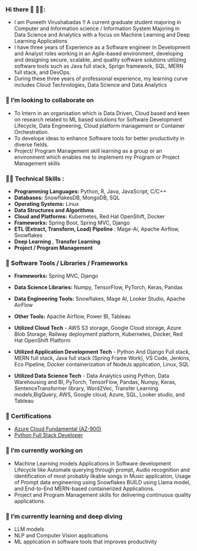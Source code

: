 ### Hi there 👋 🤵‍♂️:
- I am Puneeth Virushabadas !! A current graduate student majoring in Computer and Information science / Information System Majoring in Data Science and Analytics with a focus on Machine Learning and Deep Learning Applications
- I have three years of Experience as a Software engineer in Development and Analyst roles working in an Agile-based environment, developing and designing secure, scalable, and quality software solutions utilizing software tools such as Java full stack, Sprign framework, SQL, MERN full stack, and DevOps.
- During these three years of professional experience, my learning curve includes Cloud Technologies, Data Science and Data Analytics
  
### 👯 I’m looking to collaborate on
- To Intern in an organisation which is Data Driven, Cloud based and keen on research related to ML based solutions for Software Development Lifecycle, Data Engineering, Cloud platform management or Container Orchestration.
- To develope ideas to enhance Software tools for better productivity in diverse fields.
- Project/ Program Management skill learning as a group or an environment which enables me to implement my Program or Project Management skills

### 👨‍💻 Technical Skills :
- **Programming Languages:** Python, R, Java, JavaScript, C/C++
- **Databases:** SnowflakesDB, MongoDB, SQL
- **Operating Systems:** Linux
- **Data Structures and Algorithms**
- **Cloud and Platforms:** Kubernetes, Red Hat OpenShift, Docker
- **Frameworks:** Spring Boot, Spring MVC, Django
- **ETL (Extract, Transform, Load) Pipeline** : Mage-Ai, Apache Airflow, Snowflakes
- **Deep Learning** , **Transfer Learning**
- **Project / Program Management**

### 🔧 Software Tools / Libraries / Frameworks
- **Frameworks:** Spring MVC, Django
- **Data Science Libraries:** Numpy, TensorFlow, PyTorch, Keras, Pandas
- **Data Engineering Tools:** Snowflakes, Mage AI, Looker Studio, Apache AirFlow
- **Other Tools:** Apache Airflow, Power BI, Tableau

- **Utilized Cloud Tech** - AWS S3 storage, Google Cloud storage, Azure Blob Storage, Railway deployment platform, Kubernetes, Docker, Red Hat OpenShift Platform
- **Utilized Application Development Tech** - Python And Django Full stack, MERN full stack, Java full stack (Spring Frame Work), VS Code, Jenkins, Eco Pipeline, Docker containerization of NodeJs application, Linux, SQL
- **Utilized Data Science Tech** - Data Analytics using Python, Data Warehousing and BI, PyTorch, TensorFlow, Pandas, Numpy, Keras, SentenceTransformer library, Word2Vec, Transfer Learning models,BigQuery, AWS, Google cloud, Azure, SQL, Looker studio, and Tableau

### 🥇 Certifications
- [Azure Cloud Fundamental (AZ-900)](https://www.credly.com/badges/04afa1b1-f74c-40b8-935d-28cb9ecebaac/public_url)
- [Python Full Stack Developer](https://www.udemy.com/certificate/UC-c3b2f997-cac1-4d7e-a0d4-43dca16710a5/)

### 🔭 I’m currently working on
  - Machine Learning models Applications in Software development Lifecycle like Automate querying through prompt, Audio recognition and identification of most probably likable songs in Music application, Usage of Prompt data engineering using Snowflakes BUILD using Llama model, and End-to-End MERN-based containerized Applications.
  - Project and Program Management skills for delivering continuous quality applications.

### 🌱 I’m currently learning and deep diving
  - LLM models
  - NLP and Computer Vision applications
  - ML application in software tools that improves productivity

<!--
**PuneethVP/PuneethVP** is a ✨ _special_ ✨ repository because its `README.md` (this file) appears on your GitHub profile.

Here are some ideas to get you started:

- 🔭 I’m currently working on ...
- 🌱 I’m currently learning ...
- 👯 I’m looking to collaborate on ...
- 🤔 I’m looking for help with ...
- 💬 Ask me about ...
- 📫 How to reach me: ...
- 😄 Pronouns: ...
- ⚡ Fun fact: ...
